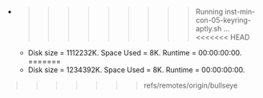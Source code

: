 * >>>>>>>>> Running inst-min-con-05-keyring-aptly.sh ...
<<<<<<< HEAD
  * Disk size = 1112232K. Space Used = 8K. Runtime = 00:00:00:00.
=======
  * Disk size = 1234392K. Space Used = 8K. Runtime = 00:00:00:00.
>>>>>>> refs/remotes/origin/bullseye
